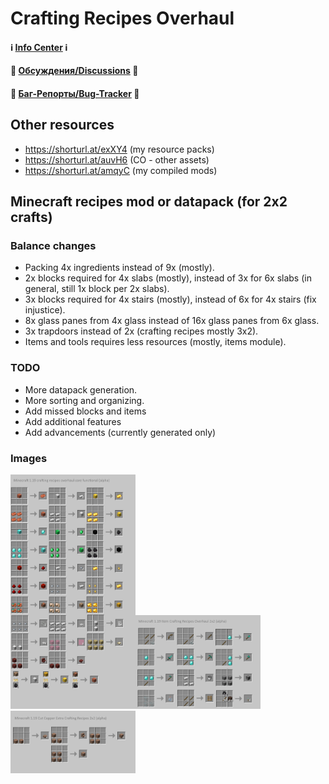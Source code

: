 # Crafting Recipes Overhaul

#### ℹ️ [Info Center](https://github.com/hydra2s-info) ℹ️ 
#### 💬 [Обсуждения/Discussions](https://github.com/hydra2s-info/about/discussions) 💬
#### 🐞 [Баг-Репорты/Bug-Tracker](https://github.com/hydra2s-info/about/issues) 🐞

## Other resources

- https://shorturl.at/exXY4 (my resource packs)
- https://shorturl.at/auvH6 (CO - other assets)
- https://shorturl.at/amqyC (my compiled mods)

## Minecraft recipes mod or datapack (for 2x2 crafts)

### Balance changes

- Packing 4x ingredients instead of 9x (mostly).
- 2x blocks required for 4x slabs (mostly), instead of 3x for 6x slabs (in general, still 1x block per 2x slabs).
- 3x blocks required for 4x stairs (mostly), instead of 6x for 4x stairs (fix injustice).
- 8x glass panes from 4x glass instead of 16x glass panes from 6x glass.
- 3x trapdoors instead of 2x (crafting recipes mostly 3x2).
- Items and tools requires less resources (mostly, items module).

### TODO

- More datapack generation.
- More sorting and organizing.
- Add missed blocks and items
- Add additional features
- Add advancements (currently generated only)

### Images

<img src="images/CORE.png" alt="CORE" width="200"/><img src="images/ITEMS.png" alt="ITEMS" width="200"/><img src="images/COPPER.png" alt="COPPER" width="200"/><br/>

